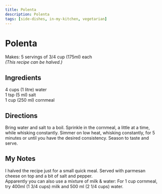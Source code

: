 ```yaml
---
title: Polenta
description: Polenta
tags: [side-dishes, in-my-kitchen, vegetarian]
---
```


# Polenta
Makes: 5 servings of 3/4 cup (175ml) each  
*(This recipe can be halved.)*

## Ingredients
4 cups (1 litre) water  
1 tsp (5 ml) salt  
1 cup (250 ml) cornmeal

## Directions
Bring water and salt to a boil. Sprinkle in the cornmeal, a little at a time, while whisking constantly. Simmer on low heat, whisking constantly, for 5 minutes or until you have the desired consistency. Season to taste and serve.

## My Notes
I halved the recipe just for a small quick meal. Served with parmesan cheese on top and a bit of salt and pepper.  
Apparently you can also use a mixture of milk & water: For 1 cup cornmeal, try 400ml (1 3/4 cups) milk and 500 ml (2 1/4 cups) water.